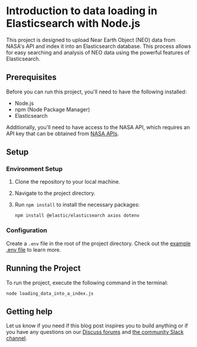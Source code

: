 # Introduction to data loading in Elasticsearch with Node.js

This project is designed to upload Near Earth Object (NEO) data from NASA's API and index it into an Elasticsearch database. This process allows for easy searching and analysis of NEO data using the powerful features of Elasticsearch.

## Prerequisites

Before you can run this project, you'll need to have the following installed:

- Node.js
- npm (Node Package Manager)
- Elasticsearch

Additionally, you'll need to have access to the NASA API, which requires an API key that can be obtained from [NASA APIs](https://api.nasa.gov).

## Setup

### Environment Setup

1. Clone the repository to your local machine.
2. Navigate to the project directory.
3. Run `npm install` to install the necessary packages:

    ```
    npm install @elastic/elasticsearch axios dotenv
    ```

### Configuration

Create a `.env` file in the root of the project directory. Check out the [example .env file](.env_example) to learn more.

## Running the Project

To run the project, execute the following command in the terminal:

```
node loading_data_into_a_index.js
```

## Getting help

Let us know if you need if this blog post inspires you to build anything or if you have any questions on our [Discuss forums](https://discuss.elastic.co/) and [the community Slack channel](https://communityinviter.com/apps/elasticstack/elastic-community).
